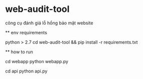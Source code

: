 # web-audit-tool
công cụ đánh giá lỗ hổng bảo mật website

** env requirements

python > 2.7
cd web-audit-tool && pip install -r requirements.txt

** how to run 

cd webapp
python webapp.py 

cd api
python api.py 
